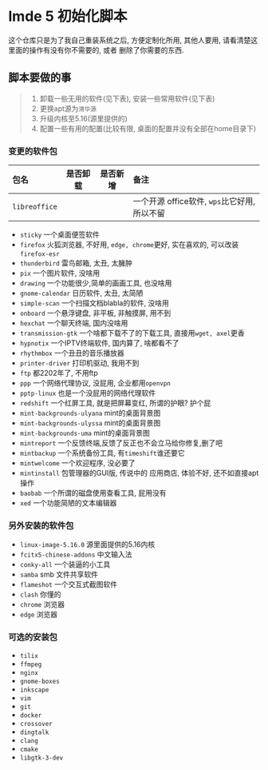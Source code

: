 # lmde 5 初始化脚本

这个仓库只是为了我自己重装系统之后, 方便定制化所用,   其他人要用, 请看清楚这里面的操作有没有你不需要的, 或者 删除了你需要的东西.


## 脚本要做的事

> 1. 卸载一些无用的软件(见下表), 安装一些常用软件(见下表)
> 2. 更换apt源为`清华源`
> 3. 升级内核至5.16(源里提供的)
> 4. 配置一些有用的配置(比较有限, 桌面的配置并没有全部在home目录下)



### 变更的软件包

|    包名    |   是否卸载    |    是否新增   |      备注      |
|    :-    |   :-:    |    :-:   |      :-      |
| `libreoffice` |    |   |  一个开源 office软件, `wps`比它好用, 所以不留   |


- `sticky` 一个桌面便签软件
- `firefox`   火狐浏览器, 不好用, `edge, chrome`更好, 实在喜欢的, 可以改装`firefox-esr`
- `thunderbird`   雷鸟邮箱, 太丑, 太臃肿
- `pix` 一个图片软件, 没啥用
- `drawing`   一个功能很少,简单的画画工具, 也没啥用
- `gnome-calendar`   日历软件, 太丑, 太简陋
- `simple-scan`  一个扫描文档blabla的软件, 没啥用
- `onboard`  一个悬浮键盘, 非平板, 非触摸屏, 用不到
- `hexchat`  一个聊天终端, 国内没啥用
- `transmission-gtk`  一个啥都下载不了的下载工具, 直接用`wget, axel`更香
- `hypnotix`  一个IPTV终端软件, 国内算了, 啥都看不了
- `rhythmbox`  一个丑丑的音乐播放器
- `printer-driver` 打印机驱动, 我用不到
- `ftp` 都2202年了, 不用ftp
- `ppp` 一个网络代理协议, 没屁用, 企业都用`openvpn`
- `pptp-linux` 也是一个没屁用的网络代理软件
- `redshift`   一个红屏工具, 就是把屏幕变红, 所谓的护眼? 护个屁
- `mint-backgrounds-ulyana`  mint的桌面背景图
- `mint-backgrounds-ulyssa`   mint的桌面背景图
- `mint-backgrounds-uma`   mint的桌面背景图
- `mintreport`   一个反馈终端,反馈了反正也不会立马给你修复,删了吧
- `mintbackup`   一个系统备份工具, 有`timeshift`谁还要它
- `mintwelcome`  一个欢迎程序, 没必要了
- `mintinstall`  包管理器的GUI版, 传说中的 应用商店, 体验不好, 还不如直接apt操作
- `baobab`      一个所谓的磁盘使用查看工具, 屁用没有
- `xed`       一个功能简陋的文本编辑器


### 另外安装的软件包

- `linux-image-5.16.0`  源里面提供的5.16内核
- `fcitx5-chinese-addons`  中文输入法
- `conky-all`    一个装逼的小工具
- `samba`   smb 文件共享软件
- `flameshot`       一个交互式截图软件
- `clash`       你懂的
- `chrome`    浏览器
- `edge`      浏览器




### 可选的安装包
- `tilix`
- `ffmpeg`
- `nginx`    
- `gnome-boxes`  
- `inkscape` 
- `vim`   
- `git`  
- `docker`
- `crossover`
- `dingtalk`
- `clang`
- `cmake`
- `libgtk-3-dev`